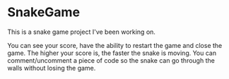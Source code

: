 # SnakeGame
This is a snake game project I've been working on.

You can see your score, have the ability to restart the game and close the game.
The higher your score is, the faster the snake is moving.
You can comment/uncomment a piece of code so the snake can go through the walls without losing the game.
